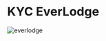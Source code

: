 # KYC EverLodge

![everlodge](https://github.com/Block-Audit-Report/EverLodge/assets/121312707/fcc8894e-8306-45f2-83a4-f967aad0ac5b)
